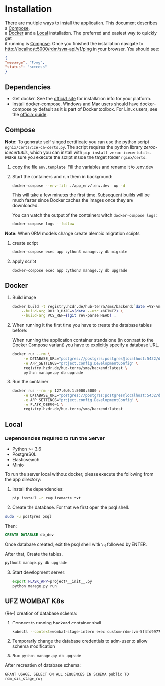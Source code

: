 <!--
SPDX-FileCopyrightText: 2020 - 2021
- Martin Abbrent <martin.abbrent@ufz.de>
- Kotyba Alhaj Taha <kotyba.alhaj-taha@ufz.de>
- Wilhelm Becker <wilhelm.becker@gfz-potsdam.de>
- Norman Ziegner <norman.ziegner@ufz.de>
- Helmholtz Centre Potsdam - GFZ German Research Centre for Geosciences (GFZ, https://www.gfz-potsdam.de)
- Helmholtz Centre for Environmental Research GmbH - UFZ (UFZ, https://www.ufz.de)

SPDX-License-Identifier: HEESIL-1.0
-->

# Installation

There are multiple ways to install the application. This document describes a [Compose](#compose),  
a [Docker](#docker) and a [Local](#local) installation. The preferred and easiest way to quickly get  
it running is [Compose](#compose). Once you finished the installation navigate to  
[http://localhost:5000/rdm/svm-api/v1/ping](http://localhost:5000/rdm/svm-api/v1/ping) in your browser. You should see:

```json
{
"message": "Pong",
"status": "success"
}

```

## Dependencies


- Get docker. See the [official site](https://docs.docker.com/engine/install/) for installation info for your platform.
- Install docker-compose. Windows and Mac users should have docker-compose 
 by default as it is part of Docker toolbox. For Linux users, see the [official guide](https://docs.docker.com/compose/install/). 

## Compose
**Note:** To generate self singed certificate you can use the python script `ngnix/certs/ice-ca-certs.py`. The script requires the python library *zeroc-icecertutils*, which you can install with `pip install zeroc-icecertutils`. Make sure you execute the script inside the target folder `nginx/certs`.
1. copy the file `env.template`. Fill the variables and rename it to .env.dev
2. Start the containers and run them in background:

    ```bash
    docker-compose --env-file ./app_env/.env.dev  up -d
    ```

    This will take a few minutes the first time. Subsequent builds will be much faster since Docker caches
    the images once they are downloaded.

    You can watch the output of the containers witch `docker-compose logs`:

    ```bash
    docker-compose logs --follow 
    ```


**Note:** When ORM models change create alembic migration scripts

   1. create script
       ```bash
       docker-compose exec app python3 manage.py db migrate
       ```
   2. apply script
        ```bash
        docker-compose exec app python3 manage.py db upgrade
        ```

## Docker

1. Build image

    ```bash
    docker build -t registry.hzdr.de/hub-terra/sms/backend:`date +%Y-%m-%d`-1 \
        --build-arg BUILD_DATE=$(date --utc +%FT%TZ) \
        --build-arg VCS_REF=$(git rev-parse HEAD) .
    ```


2. When running it the first time you have to create the database tables before:

    When running the application container standalone (in contrast to the  
    Docker [Compose](#compose) variant) you have to explicitly specify a database URL.

    ```bash
    docker run --rm \
         -e DATABASE_URL="postgres://postgres:postgres@localhost:5432/db_dev" \
         -e APP_SETTINGS="project.config.DevelopmentConfig" \
         registry.hzdr.de/hub-terra/sms/backend:latest \
         python manage.py db upgrade
    ```

4. Run the container

    ```bash
    docker run --rm -p 127.0.0.1:5000:5000 \
         -e DATABASE_URL="postgres://postgres:postgres@localhost:5432/db_dev" \
         -e APP_SETTINGS="project.config.DevelopmentConfig" \
         -e FLASK_DEBUG=1 \
         registry.hzdr.de/hub-terra/sms/backend:latest
    ```

##  Local

### Dependencies required to run the Server

- Python >= 3.6
- PostgreSQL
- Elasticsearch
- Minio

To run the server local without docker, please execute the following from the app directory:

1. Install the dependencies:
    ```bash
    pip install -r requirements.txt
    ```
2. Create the database. For that we first open the psql shell.
```bash
sudo -u postgres psql
 ```
Then:
```sql
CREATE DATABASE db_dev
```
Once database created, exit the psql shell with `\q` followed by ENTER.

After that, Create the tables.
```bash
python3 manage.py db upgrade
```

3. Start development server:


    ```bash
    export FLASK_APP=project/__init__.py
    python manage.py run
    ```

## UFZ WOMBAT K8s

(Re-) creation of database schema:

1. Connect to running backend container shell

    ```bash
    kubectl --context=wombat-stage-intern exec custom-rdm-svm-5f4fd99776-j4fjz --container=frontend sh -ti
    ```

2. Temporarily change the database credentials to adm-user to allow schema modification
3. Run `python manage.py db upgrade`


After recreation of database schema:

```postgresql
GRANT USAGE, SELECT ON ALL SEQUENCES IN SCHEMA public TO rdm_sis_stage_rw;
```
